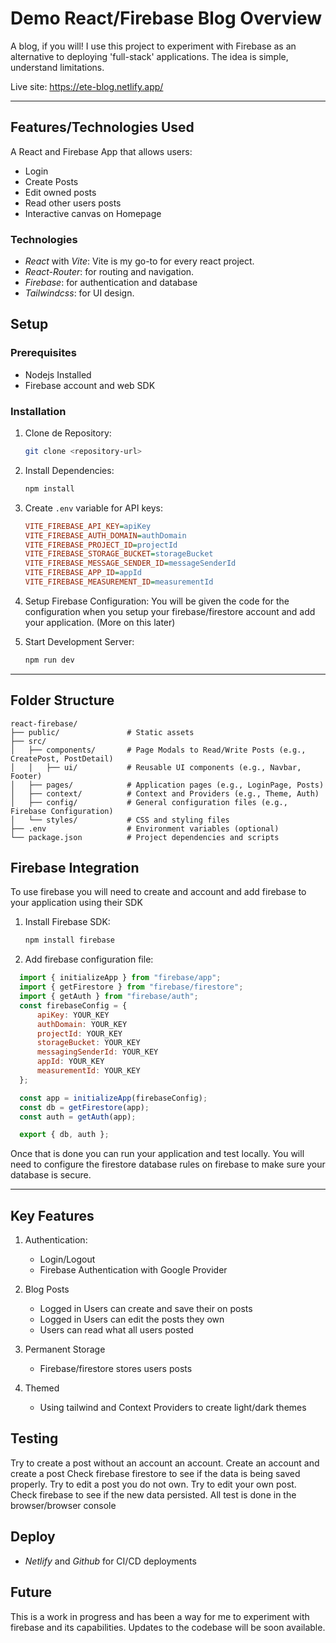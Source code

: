 # Demo React/Firebase Blog Overview

A blog, if you will!
I use this project to experiment with Firebase as an alternative to deploying 'full-stack' applications.
The idea is simple, understand limitations.

Live site: <https://ete-blog.netlify.app/>

---

## Features/Technologies Used

A React and Firebase App that allows users:

- Login
- Create Posts
- Edit owned posts
- Read other users posts
- Interactive canvas on Homepage

### Technologies

- *React* with *Vite*: Vite is my go-to for every react project.
- *React-Router*: for routing and navigation.
- *Firebase*: for authentication and database
- *Tailwindcss*: for UI design.

## Setup

### Prerequisites

- Nodejs Installed
- Firebase account and web SDK

### Installation

1. Clone de Repository:

   ```bash
   git clone <repository-url>
   ```

2. Install Dependencies:

   ```bash
   npm install
   ```

3. Create `.env` variable for API keys:

    ```ini
    VITE_FIREBASE_API_KEY=apiKey
    VITE_FIREBASE_AUTH_DOMAIN=authDomain
    VITE_FIREBASE_PROJECT_ID=projectId
    VITE_FIREBASE_STORAGE_BUCKET=storageBucket
    VITE_FIREBASE_MESSAGE_SENDER_ID=messageSenderId
    VITE_FIREBASE_APP_ID=appId
    VITE_FIREBASE_MEASUREMENT_ID=measurementId
    ```

4. Setup Firebase Configuration:
  You will be given the code for the configuration when you setup your firebase/firestore account and add your application. (More on this later)

5. Start Development Server:

   ```bash
   npm run dev
   ```

---

## Folder Structure

```
react-firebase/
├── public/               # Static assets
├── src/
│   ├── components/       # Page Modals to Read/Write Posts (e.g., CreatePost, PostDetail)
│   │   ├── ui/           # Reusable UI components (e.g., Navbar, Footer)
│   ├── pages/            # Application pages (e.g., LoginPage, Posts)
│   ├── context/          # Context and Providers (e.g., Theme, Auth)
│   ├── config/           # General configuration files (e.g., Firebase Configuration)
│   └── styles/           # CSS and styling files
├── .env                  # Environment variables (optional)
└── package.json          # Project dependencies and scripts
```

## Firebase Integration

To use firebase you will need to create and account and add firebase to your application using their SDK

1. Install Firebase SDK:

   ```bash
   npm install firebase
   ```

2. Add firebase configuration file:

```js
  import { initializeApp } from "firebase/app";
  import { getFirestore } from "firebase/firestore";
  import { getAuth } from "firebase/auth";
  const firebaseConfig = {
      apiKey: YOUR_KEY
      authDomain: YOUR_KEY
      projectId: YOUR_KEY
      storageBucket: YOUR_KEY
      messagingSenderId: YOUR_KEY
      appId: YOUR_KEY
      measurementId: YOUR_KEY
  };

  const app = initializeApp(firebaseConfig);
  const db = getFirestore(app);
  const auth = getAuth(app);

  export { db, auth };
```

Once that is done you can run your application and test locally.
You will need to configure the firestore database rules on firebase to make sure your database is secure.

---

## Key Features

1. Authentication:

   - Login/Logout
   - Firebase Authentication with Google Provider

2. Blog Posts
   - Logged in Users can create and save their on posts
   - Logged in Users can edit the posts they own
   - Users can read what all users posted

3. Permanent Storage
   - Firebase/firestore stores users posts

4. Themed
   - Using tailwind and Context Providers to create light/dark themes

## Testing

Try to create a post without an account an account.
Create an account and create a post
Check firebase firestore to see if the data is being saved properly.
Try to edit a post you do not own.
Try to edit your own post.
Check firebase to see if the new data persisted.
All test is done in the browser/browser console

## Deploy

- *Netlify* and *Github* for CI/CD deployments

## Future

This is a work in progress and has been a way for me to experiment with firebase and its capabilities.
Updates to the codebase will be soon available.
